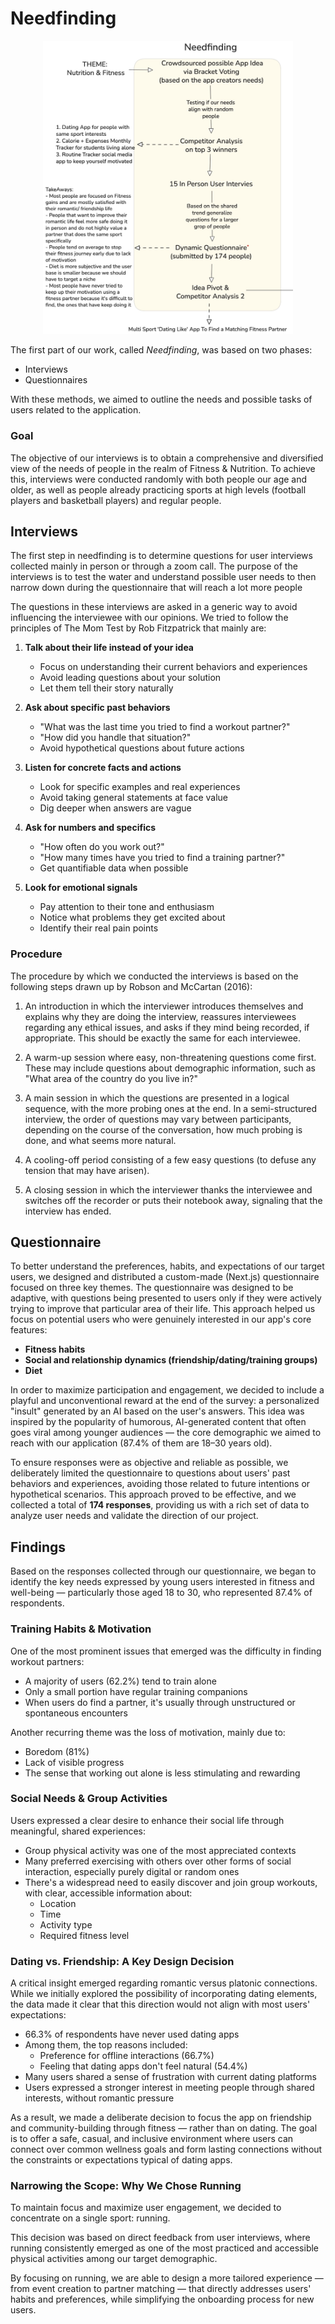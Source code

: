 # Needfinding

<p align="center">
  <img width="400" alt="Needfinding" src="./../img/Needfinding.jpg">
</p>

The first part of our work, called _Needfinding_, was based on two phases:

- Interviews
- Questionnaires

With these methods, we aimed to outline the needs and possible tasks of users related to the application.

### Goal

The objective of our interviews is to obtain a comprehensive and diversified view of the needs of people in the realm of Fitness & Nutrition.
To achieve this, interviews were conducted randomly with both people our age and older, as well as people already practicing sports at high levels (football players and basketball players) and regular people.

## Interviews

The first step in needfinding is to determine questions for user interviews collected mainly in person or through a zoom call. The purpose of the interviews is to test the water and understand possible user needs to then narrow down during the questionnaire that will reach a lot more people

The questions in these interviews are asked in a generic way to avoid influencing the interviewee with our opinions. We tried to follow the principles of The Mom Test by Rob Fitzpatrick that mainly are:

1. **Talk about their life instead of your idea**
   - Focus on understanding their current behaviors and experiences
   - Avoid leading questions about your solution
   - Let them tell their story naturally

2. **Ask about specific past behaviors**
   - "What was the last time you tried to find a workout partner?"
   - "How did you handle that situation?"
   - Avoid hypothetical questions about future actions

3. **Listen for concrete facts and actions**
   - Look for specific examples and real experiences
   - Avoid taking general statements at face value
   - Dig deeper when answers are vague

4. **Ask for numbers and specifics**
   - "How often do you work out?"
   - "How many times have you tried to find a training partner?"
   - Get quantifiable data when possible

5. **Look for emotional signals**
   - Pay attention to their tone and enthusiasm
   - Notice what problems they get excited about
   - Identify their real pain points

### Procedure
The procedure by which we conducted the interviews is based on the following steps drawn up by Robson and McCartan (2016):

1. An introduction in which the interviewer introduces themselves and explains why they are doing the interview, reassures interviewees regarding any ethical issues, and asks if they mind being recorded, if appropriate. This should be exactly the same for each interviewee.

2. A warm-up session where easy, non-threatening questions come first. These may include questions about demographic information, such as "What area of the country do you live in?"

3. A main session in which the questions are presented in a logical sequence, with the more probing ones at the end. In a semi-structured interview, the order of questions may vary between participants, depending on the course of the conversation, how much probing is done, and what seems more natural.

4. A cooling-off period consisting of a few easy questions (to defuse any tension that may have arisen).

5. A closing session in which the interviewer thanks the interviewee and switches off the recorder or puts their notebook away, signaling that the interview has ended.

## Questionnaire

To better understand the preferences, habits, and expectations of our target users, we designed and distributed a custom-made (Next.js) questionnaire focused on three key themes. The questionnaire was designed to be adaptive, with questions being presented to users only if they were actively trying to improve that particular area of their life. This approach helped us focus on potential users who were genuinely interested in our app's core features:

- **Fitness habits**
- **Social and relationship dynamics (friendship/dating/training groups)**
- **Diet**

In order to maximize participation and engagement, we decided to include a playful and unconventional reward at the end of the survey: a personalized "insult" generated by an AI based on the user's answers. This idea was inspired by the popularity of humorous, AI-generated content that often goes viral among younger audiences — the core demographic we aimed to reach with our application (87.4% of them are 18–30 years old).

To ensure responses were as objective and reliable as possible, we deliberately limited the questionnaire to questions about users' past behaviors and experiences, avoiding those related to future intentions or hypothetical scenarios. This approach proved to be effective, and we collected a total of **174 responses**, providing us with a rich set of data to analyze user needs and validate the direction of our project.

## Findings

Based on the responses collected through our questionnaire, we began to identify the key needs expressed by young users interested in fitness and well-being — particularly those aged 18 to 30, who represented 87.4% of respondents.

### Training Habits & Motivation

One of the most prominent issues that emerged was the difficulty in finding workout partners:

- A majority of users (62.2%) tend to train alone
- Only a small portion have regular training companions
- When users do find a partner, it's usually through unstructured or spontaneous encounters

Another recurring theme was the loss of motivation, mainly due to:

- Boredom (81%)
- Lack of visible progress
- The sense that working out alone is less stimulating and rewarding

### Social Needs & Group Activities
Users expressed a clear desire to enhance their social life through meaningful, shared experiences:

- Group physical activity was one of the most appreciated contexts
- Many preferred exercising with others over other forms of social interaction, especially purely digital or random ones
- There's a widespread need to easily discover and join group workouts, with clear, accessible information about:
  - Location
  - Time
  - Activity type
  - Required fitness level

### Dating vs. Friendship: A Key Design Decision

A critical insight emerged regarding romantic versus platonic connections. While we initially explored the possibility of incorporating dating elements, the data made it clear that this direction would not align with most users' expectations:

- 66.3% of respondents have never used dating apps
- Among them, the top reasons included:
  - Preference for offline interactions (66.7%)
  - Feeling that dating apps don't feel natural (54.4%)
- Many users shared a sense of frustration with current dating platforms
- Users expressed a stronger interest in meeting people through shared interests, without romantic pressure

As a result, we made a deliberate decision to focus the app on friendship and community-building through fitness — rather than on dating. The goal is to offer a safe, casual, and inclusive environment where users can connect over common wellness goals and form lasting connections without the constraints or expectations typical of dating apps.

### Narrowing the Scope: Why We Chose Running
To maintain focus and maximize user engagement, we decided to concentrate on a single sport: running.

This decision was based on direct feedback from user interviews, where running consistently emerged as one of the most practiced and accessible physical activities among our target demographic.

By focusing on running, we are able to design a more tailored experience — from event creation to partner matching — that directly addresses users' habits and preferences, while simplifying the onboarding process for new users.
